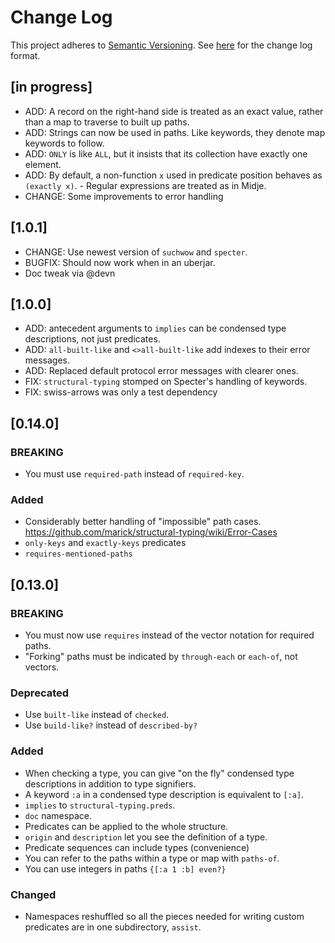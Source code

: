 # Change Log
This project adheres to [Semantic Versioning](http://semver.org/).
See [here](http://keepachangelog.com/) for the change log format.

## [in progress]
- ADD: A record on the right-hand side is treated as an exact value, rather than a
  map to traverse to built up paths.
- ADD: Strings can now be used in paths. Like keywords, they denote map keywords to follow.
- ADD: `ONLY` is like `ALL`, but it insists that its collection have exactly one element.
- ADD: By default, a non-function `x` used in predicate position behaves as `(exactly x)`.
       - Regular expressions are treated as in Midje.
- CHANGE: Some improvements to error handling

## [1.0.1]
- CHANGE: Use newest version of `suchwow` and `specter`.
- BUGFIX: Should now work when in an uberjar.
- Doc tweak via @devn

## [1.0.0]

- ADD: antecedent arguments to `implies` can be condensed type descriptions, not just predicates.
- ADD: `all-built-like` and `<>all-built-like` add indexes to their error messages.
- ADD: Replaced default protocol error messages with clearer ones.
- FIX: `structural-typing` stomped on Specter's handling of keywords.
- FIX: swiss-arrows was only a test dependency

## [0.14.0]

### BREAKING

- You must use `required-path` instead of `required-key`.

### Added
- Considerably better handling of "impossible" path cases. https://github.com/marick/structural-typing/wiki/Error-Cases
- `only-keys` and `exactly-keys` predicates
- `requires-mentioned-paths`

## [0.13.0]

### BREAKING

- You must now use `requires` instead of the vector notation for required paths.
- "Forking" paths must be indicated by `through-each` or `each-of`, not vectors.

### Deprecated

- Use `built-like` instead of `checked`.
- Use `build-like?` instead of `described-by?`

### Added

- When checking a type, you can give "on the fly" condensed type descriptions in addition
  to type signifiers.
- A keyword `:a` in a condensed type description is equivalent to `[:a]`.
- `implies` to `structural-typing.preds`.
- `doc` namespace.
- Predicates can be applied to the whole structure.
- `origin` and `description` let you see the definition of a type.
- Predicate sequences can include types (convenience)
- You can refer to the paths within a type or map with `paths-of`.
- You can use integers in paths `{[:a 1 :b] even?}`

### Changed

- Namespaces reshuffled so all the pieces needed for writing custom predicates
  are in one subdirectory, `assist`.
